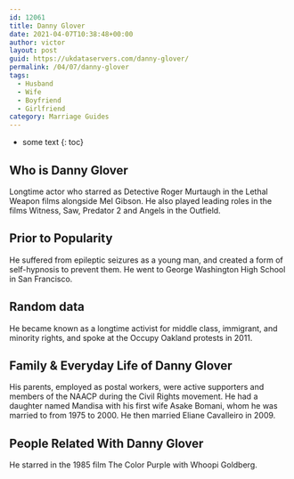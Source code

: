 ```yaml
---
id: 12061
title: Danny Glover
date: 2021-04-07T10:38:48+00:00
author: victor
layout: post
guid: https://ukdataservers.com/danny-glover/
permalink: /04/07/danny-glover
tags:
  - Husband
  - Wife
  - Boyfriend
  - Girlfriend
category: Marriage Guides
---
```


* some text
{: toc}


## Who is Danny Glover



Longtime actor who starred as Detective Roger Murtaugh in the Lethal Weapon films alongside Mel Gibson. He also played leading roles in the films Witness, Saw, Predator 2 and Angels in the Outfield.

                
                
                
## Prior to Popularity



He suffered from epileptic seizures as a young man, and created a form of self-hypnosis to prevent them. He went to George Washington High School in San Francisco.

                
                
                
## Random data



He became known as a longtime activist for middle class, immigrant, and minority rights, and spoke at the Occupy Oakland protests in 2011.

                
                
                
## Family & Everyday Life of Danny Glover



His parents, employed as postal workers, were active supporters and members of the NAACP during the Civil Rights movement. He had a daughter named Mandisa with his first wife Asake Bomani, whom he was married to from 1975 to 2000. He then married Eliane Cavalleiro in 2009.

                
                
                
## People Related With Danny Glover



He starred in the 1985 film The Color Purple with Whoopi Goldberg.

                
              
            
          
          
          
